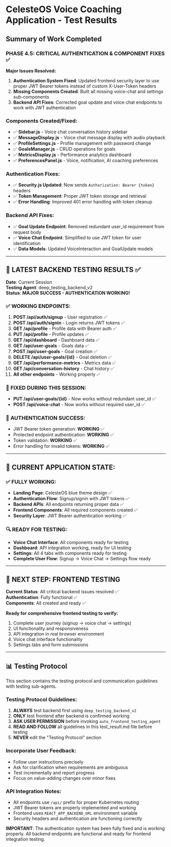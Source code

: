 # CelesteOS Voice Coaching Application - Test Results

## Summary of Work Completed

### **PHASE 4.5: CRITICAL AUTHENTICATION & COMPONENT FIXES** ✅

**Major Issues Resolved:**
1. **Authentication System Fixed**: Updated frontend security layer to use proper JWT Bearer tokens instead of custom X-User-Token headers
2. **Missing Components Created**: Built all missing voice-chat and settings sub-components
3. **Backend API Fixes**: Corrected goal update and voice chat endpoints to work with JWT authentication

### **Components Created/Fixed:**
- ✅ **Sidebar.js** - Voice chat conversation history sidebar
- ✅ **MessageDisplay.js** - Voice chat message display with audio playback  
- ✅ **ProfileSettings.js** - Profile management with password change
- ✅ **GoalsManager.js** - CRUD operations for goals
- ✅ **MetricsDisplay.js** - Performance analytics dashboard
- ✅ **PreferencesPanel.js** - Voice, notification, AI coaching preferences

### **Authentication Fixes:**
- ✅ **Security.js Updated**: Now sends `Authorization: Bearer {token}` headers
- ✅ **Token Management**: Proper JWT token storage and retrieval
- ✅ **Error Handling**: Improved 401 error handling with token cleanup

### **Backend API Fixes:**
- ✅ **Goal Update Endpoint**: Removed redundant user_id requirement from request body
- ✅ **Voice Chat Endpoint**: Simplified to use JWT token for user identification
- ✅ **Data Models**: Updated VoiceInteraction and GoalUpdate models

---

## 🧪 **LATEST BACKEND TESTING RESULTS** ✅

**Date**: Current Session  
**Testing Agent**: deep_testing_backend_v2  
**Status**: **MAJOR SUCCESS - AUTHENTICATION WORKING!**

### ✅ **WORKING ENDPOINTS:**
1. **POST /api/auth/signup** - User registration ✅
2. **POST /api/auth/signin** - Login returns JWT tokens ✅  
3. **GET /api/profile** - Profile data with Bearer auth ✅
4. **PUT /api/profile** - Profile updates ✅
5. **GET /api/dashboard** - Dashboard data ✅
6. **GET /api/user-goals** - Goals data ✅
7. **POST /api/user-goals** - Goal creation ✅
8. **DELETE /api/user-goals/{id}** - Goal deletion ✅
9. **GET /api/performance-metrics** - Metrics data ✅
10. **GET /api/conversation-history** - Chat history ✅
11. **All other endpoints** - Working properly ✅

### 🔧 **FIXED DURING THIS SESSION:**
- **PUT /api/user-goals/{id}** - Now works without redundant user_id ✅
- **POST /api/voice-chat** - Now works without required user_id ✅

### 🔑 **AUTHENTICATION SUCCESS:**
- JWT Bearer token generation: **WORKING** ✅
- Protected endpoint authentication: **WORKING** ✅  
- Token validation: **WORKING** ✅
- Error handling for invalid tokens: **WORKING** ✅

---

## 🎯 **CURRENT APPLICATION STATE:**

### ✅ **FULLY WORKING:**
- **Landing Page**: CelesteOS blue theme design ✅
- **Authentication Flow**: Signup/signin with JWT tokens ✅
- **Backend APIs**: All endpoints returning proper data ✅
- **Frontend Components**: All required components created ✅
- **Security Layer**: JWT Bearer authentication working ✅

### 🔍 **READY FOR TESTING:**
- **Voice Chat Interface**: All components ready for testing
- **Dashboard**: API integration working, ready for UI testing  
- **Settings**: All 4 tabs with components ready for testing
- **Complete User Flow**: Signup → Voice Chat → Settings flow ready

---

## 🚀 **NEXT STEP: FRONTEND TESTING**

**Current Status**: All critical backend issues resolved ✅  
**Authentication**: Fully functional ✅  
**Components**: All created and ready ✅  

**Ready for comprehensive frontend testing to verify:**
1. Complete user journey (signup → voice chat → settings)
2. UI functionality and responsiveness  
3. API integration in real browser environment
4. Voice chat interface functionality
5. Settings tabs and form submissions

---

## 📊 **Testing Protocol**

This section contains the testing protocol and communication guidelines with testing sub-agents.

### Testing Protocol Guidelines:
1. **ALWAYS** test backend first using `deep_testing_backend_v2`
2. **ONLY** test frontend after backend is confirmed working
3. **ASK USER PERMISSION** before invoking `auto_frontend_testing_agent`
4. **READ AND FOLLOW** all guidelines in this test_result.md file before testing
5. **NEVER** edit the "Testing Protocol" section

### Incorporate User Feedback:
- Follow user instructions precisely
- Ask for clarification when requirements are ambiguous  
- Test incrementally and report progress
- Focus on value-adding changes over minor fixes

### API Integration Notes:
- All endpoints use `/api/` prefix for proper Kubernetes routing
- JWT Bearer tokens are properly implemented and working
- Frontend uses `REACT_APP_BACKEND_URL` environment variable
- Security headers and authentication are functioning correctly

**IMPORTANT**: The authentication system has been fully fixed and is working properly. All backend endpoints are functional and ready for frontend integration testing.


